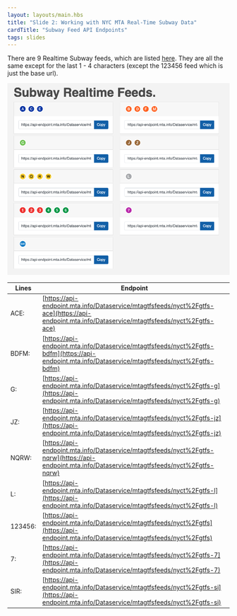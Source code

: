 ```yaml
---
layout: layouts/main.hbs
title: "Slide 2: Working with NYC MTA Real-Time Subway Data"
cardTitle: "Subway Feed API Endpoints"
tags: slides
---
```


There are 9 Realtime Subway feeds, which are listed [here](https://api.mta.info/#/subwayRealTimeFeeds). They are all the same except for the last 1 - 4 characters (except the 123456 feed which is just the base url).

![A screenshot of the RealTime Subway feeds page](../../images/feeds-page.png)

| Lines | Endpoint |
| --- | ----------- |
| ACE: | [https://api-endpoint.mta.info/Dataservice/mtagtfsfeeds/nyct%2Fgtfs-ace](https://api-endpoint.mta.info/Dataservice/mtagtfsfeeds/nyct%2Fgtfs-ace) |
| BDFM: | [https://api-endpoint.mta.info/Dataservice/mtagtfsfeeds/nyct%2Fgtfs-bdfm](https://api-endpoint.mta.info/Dataservice/mtagtfsfeeds/nyct%2Fgtfs-bdfm) |
| G: | [https://api-endpoint.mta.info/Dataservice/mtagtfsfeeds/nyct%2Fgtfs-g](https://api-endpoint.mta.info/Dataservice/mtagtfsfeeds/nyct%2Fgtfs-g) |
| JZ: | [https://api-endpoint.mta.info/Dataservice/mtagtfsfeeds/nyct%2Fgtfs-jz](https://api-endpoint.mta.info/Dataservice/mtagtfsfeeds/nyct%2Fgtfs-jz) |
| NQRW: | [https://api-endpoint.mta.info/Dataservice/mtagtfsfeeds/nyct%2Fgtfs-nqrw](https://api-endpoint.mta.info/Dataservice/mtagtfsfeeds/nyct%2Fgtfs-nqrw) |
| L: | [https://api-endpoint.mta.info/Dataservice/mtagtfsfeeds/nyct%2Fgtfs-l](https://api-endpoint.mta.info/Dataservice/mtagtfsfeeds/nyct%2Fgtfs-l) |
| 123456: | [https://api-endpoint.mta.info/Dataservice/mtagtfsfeeds/nyct%2Fgtfs](https://api-endpoint.mta.info/Dataservice/mtagtfsfeeds/nyct%2Fgtfs) |
| 7: | [https://api-endpoint.mta.info/Dataservice/mtagtfsfeeds/nyct%2Fgtfs-7](https://api-endpoint.mta.info/Dataservice/mtagtfsfeeds/nyct%2Fgtfs-7) |
| SIR: | [https://api-endpoint.mta.info/Dataservice/mtagtfsfeeds/nyct%2Fgtfs-si](https://api-endpoint.mta.info/Dataservice/mtagtfsfeeds/nyct%2Fgtfs-si) |
